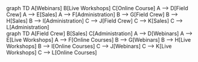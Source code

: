 <div class="mermaid">
graph TD
    A[Webinars]
    B[Live Workshops]
    C[Online Course]
    A --> D[Field Crew]
    A --> E[Sales]
    A --> F[Administration]
    B --> G[Field Crew]
    B --> H[Sales]
    B --> I[Administration]
    C --> J[Field Crew]
    C --> K[Sales]
    C --> L[Administration]
</div>

<div class="mermaid">
graph TD
    A[Field Crew]
    B[Sales]
    C[Administration]
    A --> D[Webinars]
    A --> E[Live Workshops]
    A --> F[Online Courses]
    B --> G[Webinars]
    B --> H[Live Workshops]
    B --> I[Online Courses]
    C --> J[Webinars]
    C --> K[Live Workshops]
    C --> L[Online Courses]
</div>